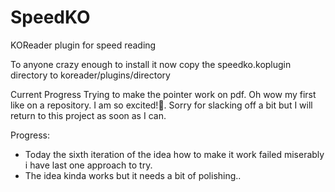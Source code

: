 # SpeedKO
KOReader plugin for speed reading

To anyone crazy enough to install it now
copy the speedko.koplugin directory to koreader/plugins/directory

Current Progress
Trying to make the pointer work on pdf. Oh wow my first like on a repository. I am so excited!🥳. Sorry for slacking off a bit but I will return to this project as soon as I can.

Progress:

* Today the sixth iteration of the idea how to make it work failed miserably i have last one approach to try.
* The idea kinda works but it needs a bit of polishing..



